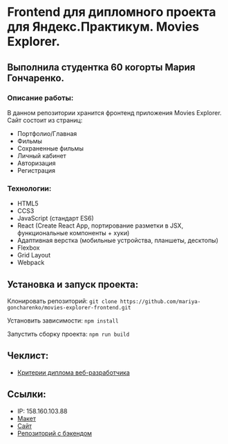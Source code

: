 # Frontend для дипломного проекта для Яндекс.Практикум. Movies Explorer.

## Выполнила студентка 60 когорты Мария Гончаренко.

### Описание работы:

В данном репозитории хранится фронтенд приложения Movies Explorer.
Сайт состоит из страниц:

- Портфолио/Главная
- Фильмы
- Сохраненные фильмы
- Личный кабинет
- Авторизация
- Регистрация

### Технологии:

- HTML5
- CCS3
- JavaScript (стандарт ES6)
- React (Create React App, портирование разметки в JSX, функциональные компоненты + хуки)
- Адаптивная верстка (мобильные устройства, планшеты, десктопы)
- Flexbox
- Grid Layout
- Webpack

## Установка и запуск проекта:

Клонировать репозиторий: `git clone https://github.com/mariya-goncharenko/movies-explorer-frontend.git`

Установить зависимости: `npm install`

Запустить сборку проекта: `npm run build`

## Чеклист:

- [Критерии диплома веб-разработчика](https://code.s3.yandex.net/web-developer/static/new-program/web-diploma-criteria-2.0/index.html)

## Ссылки:
- IP: 158.160.103.88
- [Макет](https://disk.yandex.ru/d/-DD6mBAZo9eKfw)
- [Cайт](https://moviexp.nomoredomains.rocks)
- [Репозиторий с бэкендом](https://github.com/mariya-goncharenko/movies-explorer-api)
